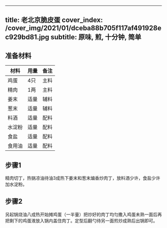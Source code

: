 
---
title: 老北京脆皮蛋
cover_index: /cover_img/2021/01/dceba88b705f117af491928ec929bd81.jpg
subtitle: 原味, 煎, 十分钟, 简单
---

## 准备材料

| 材料     | 用量 | 备注|
| ------- | ----- | --- |
| 鸡蛋 | 4只| 主料 |
| 精肉 | 1两| 主料 |
| 姜末 | 适量| 辅料 |
| 葱末 | 适量| 辅料 |
| 料酒 | 适量| 配料 |
| 水淀粉 | 适量| 配料 |
| 食盐 | 适量| 配料 |
| 食用油 | 适量| 配料 |

## 步骤1

精肉切丁，热锅凉油待油3成热下姜末和葱末煸香炒肉丁，放料酒少许，食盐少许加水淀粉。

## 步骤2

另起锅烧油八成热开始摊鸡蛋（一半量）把炒好的肉丁均匀撒入鸡蛋未熟一面后再把剩下的鸡蛋液放入锅内盖住肉丁。定型后翻勺待另一面煎炒成熟后出锅即可。

